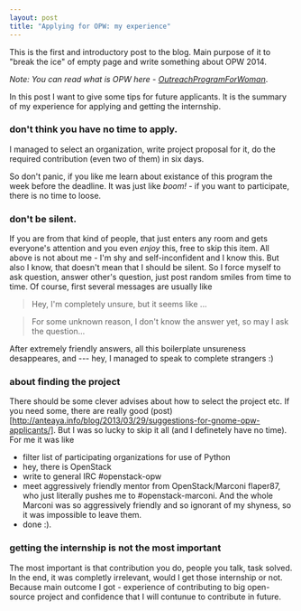 ```yaml
---
layout: post
title: "Applying for OPW: my experience"
---
```

This is the first and introductory post to the blog. Main purpose of it to "break the ice" of
empty page and write something about OPW 2014.

_Note: You can read what is OPW here - [OutreachProgramForWoman](https://wiki.gnome.org/OutreachProgramForWomen)_.

In this post I want to give some tips for future applicants. It is the
summary of my experience for applying and getting the internship.

### don't think you have no time to apply.

I managed to select an organization, write project
proposal for it, do the required contribution (even two of them) in six days.

So don't panic, if you like me learn about existance of this program the week before the deadline.
It was just like _boom!_ - if you want to participate, there is no time to loose.

### don't be silent.
If you are from that kind of people, that just enters
any room and gets everyone's attention and you even _enjoy_ this,
free to skip this item.
All above is not about me - I'm shy and self-inconfident and I know this.
But also I know, that doesn't mean that I should be silent. So I force myself to ask question, answer
other's question, just post random smiles from time to time.
Of course, first several messages are usually like

> Hey, I'm completely unsure, but it seems like ...

> For some unknown reason, I don't know the answer yet, so may I ask the question...

After extremely friendly answers, all this boilerplate unsureness desappeares, and --- hey,
I managed to speak to complete strangers :)

### about finding the project
There should be some clever advises about how to select the project etc.
If you need some, there are really good (post)[http://anteaya.info/blog/2013/03/29/suggestions-for-gnome-opw-applicants/]. But
I was so lucky to skip it all (and I definetely have no time). For me it was like

- filter list of participating organizations for use of Python
- hey, there is OpenStack
- write to general IRC #openstack-opw
- meet aggressively friendly mentor from OpenStack/Marconi flaper87, who just literally
pushes me to #openstack-marconi.
And the whole Marconi was so aggressively friendly and so ignorant of my shyness, so it was impossible to leave them.
- done :).

### getting the internship is not the most important

The most important is that contribution you do, people you talk, task solved.
In the end, it was completly irrelevant, would I get those internship or not.
Because main outcome I got - experience of contributing to big open-source project
and confidence that I will contunue to contribute in future.
